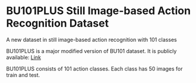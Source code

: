 # BU101PLUS Still Image-based Action Recognition Dataset
A new dataset in still image-based action recognition with 101 classes

BU101PLUS is a major modified version of BU101 dataset. 
It is publicly available: [Link](https://drive.google.com/drive/folders/1Am0HvX1NsyxHQkgNEhoUtC3qKl9NlpQO?usp=sharing)

BU101PLUS consists of 101 action classes. Each class has 50 images for train and test.
